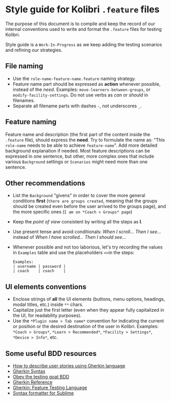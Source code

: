 
# Style guide for Kolibri `.feature` files

The purpose of this document is to compile and keep the record of our internal conventions used to write and format the `.feature` files for testing Kolibri.

Style guide is a `Work-In-Progress` as we keep adding the testing scenarios and refining our strategies.

## File naming

- Use the `role-name-feature-name.feature` naming strategy.
- Feature name part should be expressed as **action** whenever possible, instead of the *need*. Examples: `move-learners-between-groups`, or `modify-facility-settings`. Do not use verbs as *can* or *should* in filenames.
- Separate all filename parts with dashes `-`, not underscores `_`.

## Feature naming

Feature name and description (the first part of the content inside the `.feature` file), should express the **need**. Try to formulate the name as: "This `role-name` needs to be able to achieve `feature-name`". Add more detailed background explanation if needed. Most feature descriptions can be expressed in one sentence, but other, more complex ones that include various `Background` settings or `Scenarios` might need more than one sentence.

## Other recommendations

- List the `Background` "givens" in order to cover the more general conditions **first** (`there are groups created`, meaning that the groups should be created even before the user arrived to the groups page), and the more specific ones (`I am on *Coach > Groups* page`)
- Keep the *point of view* consistent by writing all the steps as **I**.
- Use present tense and avoid conditionals: *When I scroll... Then I see...* instead of *When I have scrolled... Then I should see...*
- Whenever possible and not too laborious, let's try recording the values in `Examples` table and use the placeholders `<>`in the steps:

	```
	Examples:
	| username | password |
	| coach    | coach    |
	```


## UI elements conventions

- Enclose strings of **all** the UI elements (buttons, menu options, headings, modal titles, etc.) inside `**` chars.
- Capitalize just the first letter (even when they appear fully capitalized in the UI, for readability purposes).
- Use the `*Plugin name > Tab name*` convention for indicating the current or position or the desired destination of the user in Kolibri. Examples: `*Coach > Groups*`, `*Learn > Recommended*`, `*Facility > Settings*`, `*Device > Info*`, etc.


## Some useful BDD resources

- [How to describe user stories using Gherkin language](https://medium.com/@SteelKiwiDev/how-to-describe-user-stories-using-gherkin-language-8cffc6b888df)
- [Gherkin Syntax](http://docs.behat.org/en/v2.5/guides/1.gherkin.html#gherkin-syntax)
- [Obey the testing goat BDD](https://www.obeythetestinggoat.com/book/appendix_bdd.html#_writing_an_ft_as_a_feature_using_gherkin_syntax)
- [Gherkin Reference](https://docs.cucumber.io/gherkin/reference/)
- [Gherkin: Feature Testing Language](http://behave.readthedocs.io/en/latest/gherkin.html#features)
- [Syntax formatter for Sublime](https://packagecontrol.io/packages/Gherkin%20(Cucumber)%20Formatter)

